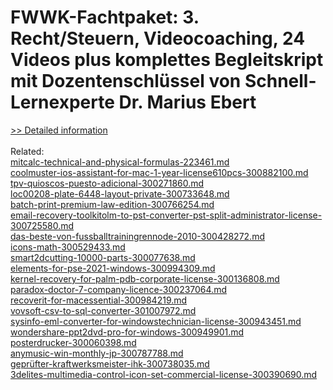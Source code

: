 # FWWK-Fachtpaket: 3. Recht/Steuern, Videocoaching, 24 Videos plus komplettes Begleitskript mit Dozentenschlüssel von Schnell-Lernexperte Dr. Marius Ebert
[>> Detailed information](https://secure.shareit.com/shareit/product.html?productid=300602557&affiliateid=200057808)<br/><br/>Related:
<br />[mitcalc-technical-and-physical-formulas-223461.md](https://github.com/downloadplanet/downloadplanet/blob/main/mitcalc-technical-and-physical-formulas-223461.md)<br />[coolmuster-ios-assistant-for-mac-1-year-license610pcs-300882100.md](https://github.com/downloadplanet/downloadplanet/blob/main/coolmuster-ios-assistant-for-mac-1-year-license610pcs-300882100.md)<br />[tpv-quioscos-puesto-adicional-300271860.md](https://github.com/downloadplanet/downloadplanet/blob/main/tpv-quioscos-puesto-adicional-300271860.md)<br />[loc00208-plate-6448-layout-private-300733648.md](https://github.com/downloadplanet/downloadplanet/blob/main/loc00208-plate-6448-layout-private-300733648.md)<br />[batch-print-premium-law-edition-300766254.md](https://github.com/downloadplanet/downloadplanet/blob/main/batch-print-premium-law-edition-300766254.md)<br />[email-recovery-toolkitolm-to-pst-converter-pst-split-administrator-license-300725580.md](https://github.com/downloadplanet/downloadplanet/blob/main/email-recovery-toolkitolm-to-pst-converter-pst-split-administrator-license-300725580.md)<br />[das-beste-von-fussballtrainingrennode-2010-300428272.md](https://github.com/downloadplanet/downloadplanet/blob/main/das-beste-von-fussballtrainingrennode-2010-300428272.md)<br />[icons-math-300529433.md](https://github.com/downloadplanet/downloadplanet/blob/main/icons-math-300529433.md)<br />[smart2dcutting-10000-parts-300077638.md](https://github.com/downloadplanet/downloadplanet/blob/main/smart2dcutting-10000-parts-300077638.md)<br />[elements-for-pse-2021-windows-300994309.md](https://github.com/downloadplanet/downloadplanet/blob/main/elements-for-pse-2021-windows-300994309.md)<br />[kernel-recovery-for-palm-pdb-corporate-license-300136808.md](https://github.com/downloadplanet/downloadplanet/blob/main/kernel-recovery-for-palm-pdb-corporate-license-300136808.md)<br />[paradox-doctor-7-company-licence-300237064.md](https://github.com/downloadplanet/downloadplanet/blob/main/paradox-doctor-7-company-licence-300237064.md)<br />[recoverit-for-macessential-300984219.md](https://github.com/downloadplanet/downloadplanet/blob/main/recoverit-for-macessential-300984219.md)<br />[vovsoft-csv-to-sql-converter-301007972.md](https://github.com/downloadplanet/downloadplanet/blob/main/vovsoft-csv-to-sql-converter-301007972.md)<br />[sysinfo-eml-converter-for-windowstechnician-license-300943451.md](https://github.com/downloadplanet/downloadplanet/blob/main/sysinfo-eml-converter-for-windowstechnician-license-300943451.md)<br />[wondershare-ppt2dvd-pro-for-windows-300949901.md](https://github.com/downloadplanet/downloadplanet/blob/main/wondershare-ppt2dvd-pro-for-windows-300949901.md)<br />[posterdrucker-300060398.md](https://github.com/downloadplanet/downloadplanet/blob/main/posterdrucker-300060398.md)<br />[anymusic-win-monthly-jp-300787788.md](https://github.com/downloadplanet/downloadplanet/blob/main/anymusic-win-monthly-jp-300787788.md)<br />[geprüfter-kraftwerksmeister-ihk-300738035.md](https://github.com/downloadplanet/downloadplanet/blob/main/geprüfter-kraftwerksmeister-ihk-300738035.md)<br />[3delites-multimedia-control-icon-set-commercial-license-300390690.md](https://github.com/downloadplanet/downloadplanet/blob/main/3delites-multimedia-control-icon-set-commercial-license-300390690.md)